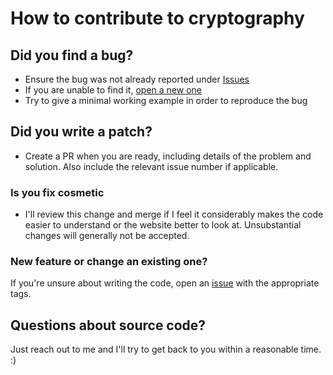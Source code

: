 # How to contribute to cryptography

## Did you find a bug?

* Ensure the bug was not already reported under [Issues][issues]
* If you are unable to find it, [open a new one][new issue]
* Try to give a minimal working example in order to reproduce the bug

## Did you write a patch?
* Create a PR when you are ready, including details of the problem and solution. Also include the relevant issue number if applicable.
### Is you fix cosmetic
* I'll review this change and merge if I feel it considerably makes the code easier to understand or the website better to look at. Unsubstantial changes will generally not be accepted.
### New feature or change an existing one?
If you're unsure about writing the code, open an [issue][new issue] with the appropriate tags.
## Questions about source code?
Just reach out to me and I'll try to get back to you within a reasonable time. :)

[repo]: https://github.com/mdave16/cryptography
[issues]: https://github.com/mdave16/cryptography/issue
[new issue]: https://github.com/mdave16/cryptography/issue/new

